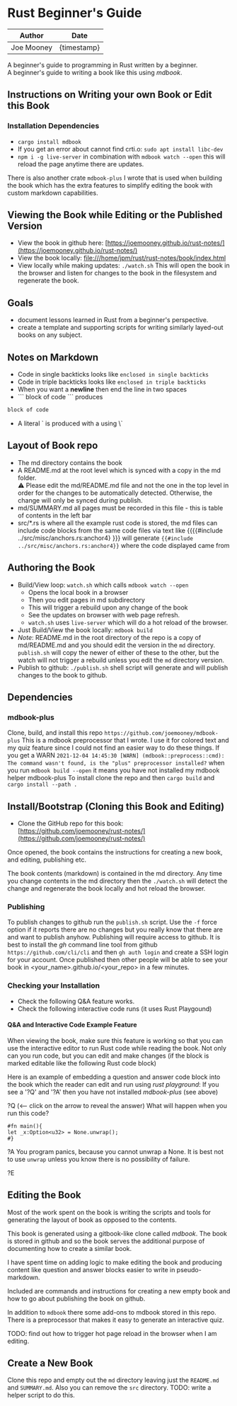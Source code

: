 # Rust Beginner's Guide

| Author | Date |
| ------ | ---- |
| Joe Mooney | {timestamp} |

A beginner's guide to programming in Rust written by a beginner.  
A beginner's guide to writing a book like this using *mdbook*.

## Instructions on Writing your own Book or Edit this Book

### Installation Dependencies

- `cargo install mdbook`
- If you get an error about cannot find crti.o: `sudo apt install libc-dev`
- `npm i -g live-server` in combination with `mdbook watch --open` this will reload the page anytime there are updates.

There is also another crate `mdbook-plus` I wrote that is used when building the book which has the extra features to simplify editing the book with custom markdown capabilities.

## Viewing the Book while Editing or the Published Version

- View the book in github here:  [https://joemooney.github.io/rust-notes/](https://joemooney.github.io/rust-notes/)
- View the book locally: [file:///home/jpm/rust/rust-notes/book/index.html](file:///home/jpm/rust/rust-notes/book/index.html)
- View locally while making updates: ```./watch.sh```
This will open the book in the browser and listen for changes to the book in the filesystem and regenerate the book.

## Goals

- document lessons learned in Rust from a beginner's perspective.
- create a template and supporting scripts for writing similarly layed-out books on any subject.

## Notes on Markdown

- Code in single backticks looks like `enclosed in single backticks`
- Code in triple backticks looks like ```enclosed in triple backticks```
- When you want a **newline** then end the line in two spaces
- \`\`\` block of code \`\`\`  produces

```bash
block of code
```

- A literal \` is produced with a using \\\`

## Layout of Book repo

- The md directory contains the book
- A README.md at the root level which is synced with a copy in the md folder.  
⚠️ Please edit the md/README.md file and not the one in the top level in order for the changes to be automatically detected. Otherwise, the change will only be synced during publish.
- md/SUMMARY.md all pages must be recorded in this file - this is table of contents in the left bar
- src/*.rs is where all the example rust code is stored, the md files can include code blocks from the same code files via text like
{{{{#include ../src/misc/anchors.rs:anchor4} }}}
will generate ```{{#include ../src/misc/anchors.rs:anchor4}}``` where the code displayed came from

## Authoring the Book

- Build/View loop: `watch.sh` which calls ```mdbook watch --open```
  - Opens the local book in a browser
  - Then you edit pages in md subdirectory
  - This will trigger a rebuild upon any change of the book
  - See the updates on browser with web page refresh.
  - `watch.sh` uses `live-server` which will do a hot reload of the browser.
- Just Build/View the book locally: ```mdbook build```
- *Note*: README.md in the root directory of the repo is a copy of md/README.md and you should edit the version in the `md` directory. `publish.sh` will copy the newer of either of these to the other, but the watch will not trigger a rebuild unless you edit the `md` directory version.
- Publish to github: `./publish.sh` shell script will generate and will publish changes to the book to github.

## Dependencies

### mdbook-plus

Clone, build, and install this repo `https://github.com/joemooney/mdbook-plus`
This is a mdbook preprocessor that I wrote. I use it for colored text and my quiz feature since I could not find an easier way to do these things.
If you get a WARN ```2021-12-04 14:45:30 [WARN] (mdbook::preprocess::cmd): The command wasn't found, is the "plus" preprocessor installed?``` when you run ``mdbook build --open`` it means you have not installed my mdbook helper mdbook-plus
To install clone the repo and then `cargo build` and `cargo install --path .`

## Install/Bootstrap (Cloning this Book and Editing)

- Clone the GitHub repo for this book: [https://github.com/joemooney/rust-notes/](https://github.com/joemooney/rust-notes/)

Once opened, the book contains the instructions for
creating a new book, and editing, publishing etc.

The book contents (markdown) is contained in the md directory.
Any time you change contents in the md directory then the ```./watch.sh``` will detect the change and regenerate the book locally and hot reload the browser.

### Publishing

To publish changes to github run the `publish.sh` script. Use the `-f` force option if it reports there are no changes but you really know that there are and want to publish anyhow. Publishing will require access to github. It is best to install the *gh* command line tool from github `https://github.com/cli/cli` and then `gh auth login` and create a SSH login for your account.
Once published then other people will be able to see your book in <your_name>.github.io/<your_repo> in a few minutes.

### Checking your Installation

- Check the following Q&A feature works.
- Check the following interactive code runs (it uses Rust Playgound)

#### Q&A and Interactive Code Example Feature

When viewing the book, make sure this feature is working so that you can use the interactive editor to run Rust code while reading the book.
Not only can you run code, but you can edit and make changes (if the block is marked editable like the following Rust code block)

Here is an example of embedding a question and answer code block into the book which the reader can edit and run using *rust playground*:
If you see a '?Q' and '?A' then you have not installed *mdbook-plus* (see above)

?Q (<-- click on the arrow to reveal the answer) What will happen when you run this code?

```rust,editable
#fn main(){
let _x:Option<u32> = None.unwrap();
#}
```

?A
You program panics, because you cannot unwrap a None.
It is best not to use `unwrap` unless you know there is no possibility of failure.

?E

## Editing the Book

Most of the work spent on the book is writing the scripts and tools
for generating the layout of book as opposed to the contents.

This book is generated using a gitbook-like clone called *mdbook*. The book is stored in github and so the book serves the additional purpose of documenting how to create a similar book.

I have spent time on adding logic to make editing the book and producing
content like question and answer blocks easier to write in pseudo-markdown.

Included are commands and instructions for creating a new empty book and how to go about publishing the book on github.

In addition to `mdbook` there some add-ons to mdbook stored in this repo. There is a preprocessor that makes it easy to generate an interactive quiz.

TODO: find out how to trigger hot page reload in the browser when I am editing.

## Create a New Book

Clone this repo and empty out the `md` directory leaving just the `README.md` and `SUMMARY.md`. Also you can remove the `src` directory.
TODO: write a helper script to do this.
